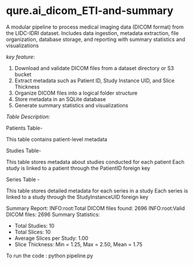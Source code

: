 # qure.ai_dicom_ETl-and-summary
A modular pipeline to process medical imaging data (DICOM format) from the LIDC-IDRI dataset. Includes data ingestion, metadata extraction, file organization, database storage, and reporting with summary statistics and visualizations

*key feature:*

1. Download and validate DICOM files from a dataset directory or S3 bucket
2. Extract metadata such as Patient ID, Study Instance UID, and Slice Thickness
3. Organize DICOM files into a logical folder structure
4. Store metadata in an SQLite database
5. Generate summary statistics and visualizations

*Table Description:*

Patients Table-

This table contains patient-level metadata

Studies Table-

This table stores metadata about studies conducted for each patient
Each study is linked to a patient through the PatientID foreign key

Series Table -

This table stores detailed metadata for each series in a study
Each series is linked to a study through the StudyInstanceUID foreign key

Summary Report:
INFO:root:Total DICOM files found: 2696
INFO:root:Valid DICOM files: 2696
Summary Statistics:
- Total Studies: 10
- Total Slices: 10
- Average Slices per Study: 1.00
- Slice Thickness: Min = 1.25, Max = 2.50, Mean = 1.75

To run the code : python pipeline.py


